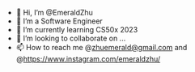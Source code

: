 - 👋 Hi, I’m @EmeraldZhu
- 👀 I’m a Software Engineer
- 🌱 I’m currently learning CS50x 2023
- 💞️ I’m looking to collaborate on ...
- 📫 How to reach me @zhuemerald@gmail.com and @https://www.instagram.com/emeraldzhu/

<!---
EmeraldZhu/EmeraldZhu is a ✨ special ✨ repository because its `README.md` (this file) appears on your GitHub profile.
You can click the Preview link to take a look at your changes.
--->
